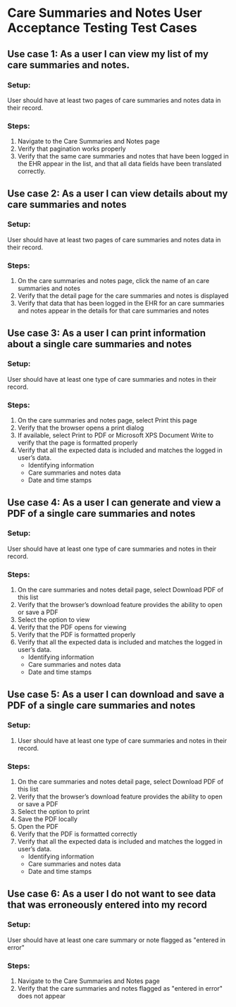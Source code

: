 # Care Summaries and Notes User Acceptance Testing Test Cases

## Use case 1: As a user I can view my list of my care summaries and notes.
### Setup:
User should have at least two pages of care summaries and notes data in their record.
### Steps:
1. Navigate to the Care Summaries and Notes page
2. Verify that pagination works properly
3. Verify that the same care summaries and notes that have been logged in the EHR appear in the list, and that all data fields have been translated correctly.
﻿
﻿
## Use case 2: As a user I can view details about my care summaries and notes
### Setup:
User should have at least two pages of care summaries and notes data in their record.
### Steps:
1. On the care summaries and notes page, click the name of an care summaries and notes
2. Verify that the detail page for the care summaries and notes is displayed
3. Verify that data that has been logged in the EHR for an care summaries and notes appear in the details for that care summaries and notes
﻿
## Use case 3: As a user I can print information about a single care summaries and notes
### Setup:
User should have at least one type of care summaries and notes in their record.
### Steps:
1. On the care summaries and notes page, select Print this page
2. Verify that the browser opens a print dialog
3. If available, select Print to PDF or Microsoft XPS Document Write to verify that the page is formatted properly
4. Verify that all the expected data is included and matches the logged in user’s data.
    - Identifying information
   - Care summaries and notes data
   - Date and time stamps
﻿
## Use case 4: As a user I can generate and view a PDF of a single care summaries and notes
### Setup:
User should have at least one type of care summaries and notes in their record.
### Steps:
1. On the care summaries and notes detail page, select Download PDF of this list
2. Verify that the browser’s download feature provides the ability to open or save a PDF
3. Select the option to view
4. Verify that the PDF opens for viewing
5. Verify that the PDF is formatted properly
6. Verify that all the expected data is included and matches the logged in user’s data.
    - Identifying information
   - Care summaries and notes data
   - Date and time stamps
﻿
## Use case 5: As a user I can download and save a PDF of a single care summaries and notes
### Setup:
1. User should have at least one type of care summaries and notes in their record.
### Steps:
1. On the care summaries and notes detail page, select Download PDF of this list
2. Verify that the browser’s download feature provides the ability to open or save a PDF
3. Select the option to print
4. Save the PDF locally
5. Open the PDF
6. Verify that the PDF is formatted correctly
7. Verify that all the expected data is included and matches the logged in user’s data.
    - Identifying information
   - Care summaries and notes data
   - Date and time stamps
﻿
## Use case 6: As a user I do not want to see data that was erroneously entered into my record
### Setup:
User should have at least one care summary or note flagged as "entered in error"
### Steps:
1. Navigate to the Care Summaries and Notes page
2. Verify that the care summaries and notes flagged as "entered in error" does not appear 
